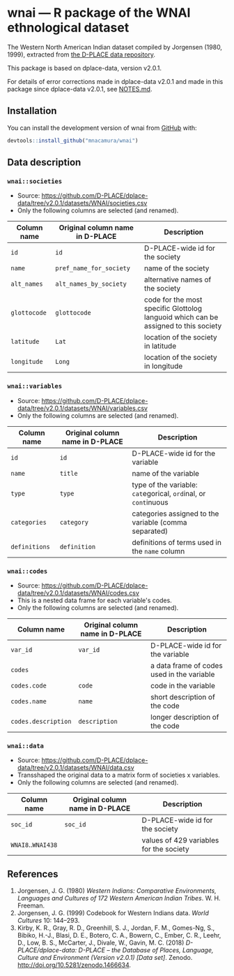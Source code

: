 # wnai — R package of the WNAI ethnological dataset

The Western North American Indian dataset compiled by Jorgensen (1980, 1999),
extracted from [the D-PLACE data repository](https://github.com/D-PLACE/dplace-data).

This package is based on dplace-data, version v2.0.1.

For details of error corrections made in dplace-data v2.0.1 and made in this
package since dplace-data v2.0.1, see [NOTES.md](NOTES.md).

## Installation

You can install the development version of wnai from
[GitHub](https://github.com/mnacamura/wnai) with:

``` r
devtools::install_github("mnacamura/wnai")
```

## Data description

### `wnai::societies`

- Source: https://github.com/D-PLACE/dplace-data/tree/v2.0.1/datasets/WNAI/societies.csv
- Only the following columns are selected (and renamed). 

| Column name  | Original column name in D-PLACE | Description                                                                         |
| ------------ | ------------------------------- | ----------------------------------------------------------------------------------- |
| `id`         | `id`                            | D-PLACE-wide id for the society                                                     |
| `name`       | `pref_name_for_society`         | name of the society                                                                 |
| `alt_names`  | `alt_names_by_society`          | alternative names of the society                                                    |
| `glottocode` | `glottocode`                    | code for the most specific Glottolog languoid which can be assigned to this society |
| `latitude`   | `Lat`                           | location of the society in latitude                                                 |
| `longitude`  | `Long`                          | location of the society in longitude                                                |

### `wnai::variables`

- Source: https://github.com/D-PLACE/dplace-data/tree/v2.0.1/datasets/WNAI/variables.csv
- Only the following columns are selected (and renamed). 

| Column name   | Original column name in D-PLACE | Description                                                     |
| ------------- | ------------------------------- | --------------------------------------------------------------- |
| `id`          | `id`                            | D-PLACE-wide id for the variable                                |
| `name`        | `title`                         | name of the variable                                            |
| `type`        | `type`                          | type of the variable: `cat`egorical, `ord`inal, or `cont`inuous |
| `categories`  | `category`                      | categories assigned to the variable (comma separated)           |
| `definitions` | `definition`                    | definitions of terms used in the `name` column                  |

### `wnai::codes`

- Source: https://github.com/D-PLACE/dplace-data/tree/v2.0.1/datasets/WNAI/codes.csv
- This is a nested data frame for each variable's codes.
- Only the following columns are selected (and renamed). 

| Column name         | Original column name in D-PLACE | Description                                |
| ------------------- | ------------------------------- | ------------------------------------------ |
| `var_id`            | `var_id`                        | D-PLACE-wide id for the variable           |
| `codes`             |                                 | a data frame of codes used in the variable |
| `codes.code`        | `code`                          | code in the variable                       |
| `codes.name`        | `name`                          | short description of the code              |
| `codes.description` | `description`                   | longer description of the code             |

### `wnai::data`

- Source: https://github.com/D-PLACE/dplace-data/tree/v2.0.1/datasets/WNAI/data.csv
- Transshaped the original data to a matrix form of societies x variables.
- Only the following columns are selected (and renamed). 

| Column name         | Original column name in D-PLACE | Description                             |
| ------------------- | ------------------------------- | --------------------------------------- |
| `soc_id`            | `soc_id`                        | D-PLACE-wide id for the society         |
| `WNAI8`..`WNAI438`  |                                 | values of 429 variables for the society |

## References

1. Jorgensen, J. G. (1980) _Western Indians: Comparative Environments, Languages and Cultures of 172 Western American Indian Tribes_. W. H. Freeman.
2. Jorgensen, J. G. (1999) Codebook for Western Indians data. _World Cultures_ 10: 144–293.
3. Kirby, K. R., Gray, R. D., Greenhill, S. J., Jordan, F. M., Gomes-Ng, S., Bibiko, H.-J., Blasi, D. E., Botero, C. A., Bowern, C., Ember, C. R., Leehr, D., Low, B. S., McCarter, J., Divale, W., Gavin, M. C. (2018) _D-PLACE/dplace-data: D-PLACE – the Database of Places, Language, Culture and Environment (Version v2.0.1) [Data set]_. Zenodo. http://doi.org/10.5281/zenodo.1466634.
